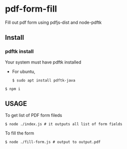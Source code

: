 # pdf-form-fill
Fill out pdf form using pdfjs-dist and node-pdftk


## Install

### pdftk install
Your system must have pdftk installed
  * For ubuntu, 
    ```
    $ sudo apt install pdftk-java
    ```

```
$ npm i
```

## USAGE

To get list of PDF form fileds
```
$ node ./index.js # it outputs all list of form fields
```

To fill the form
```
$ node ./fill-form.js # output to output.pdf
```

